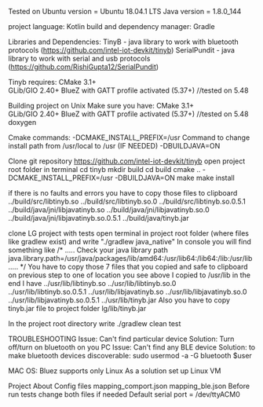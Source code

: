 Tested on
Ubuntu version = Ubuntu 18.04.1 LTS
Java version = 1.8.0_144

project language: Kotlin
build and dependency manager: Gradle

Libraries and Dependencies:
TinyB - java library to work with bluetooth protocols (https://github.com/intel-iot-devkit/tinyb)
SerialPundit - java library to work with serial and usb protocols (https://github.com/RishiGupta12/SerialPundit)

Tinyb requires: 
    CMake 3.1+  
    GLib/GIO 2.40+
    BlueZ with GATT profile activated (5.37+) //tested on 5.48

Building project on Unix
Make sure you have:
    CMake 3.1+  
    GLib/GIO 2.40+
    BlueZ with GATT profile activated (5.37+) //tested on 5.48
    doxygen

Cmake commands:
-DCMAKE_INSTALL_PREFIX=/usr Command to change install path from /usr/local to /usr (IF NEEDED)
-DBUILDJAVA=ON

Clone git repository https://github.com/intel-iot-devkit/tinyb
open project root folder in terminal
cd tinyb
mkdir build
cd build
cmake .. -DCMAKE_INSTALL_PREFIX=/usr -DBUILDJAVA=ON 
make
make install

if there is no faults and errors you have to copy those files to clipboard
../build/src/libtinyb.so
../build/src/libtinyb.so.0
../build/src/libtinyb.so.0.5.1
../build/java/jni/libjavatinyb.so
../build/java/jni/libjavatinyb.so.0
../build/java/jni/libjavatinyb.so.0.5.1
../build/java/tinyb.jar

clone LG project with tests
open terminal in project root folder (where files like gradlew exist) 
 and write "./gradlew java_native"
 In console you will find something like
 /*
 .....
 Check your java library path
 java.library.path=/usr/java/packages/lib/amd64:/usr/lib64:/lib64:/lib:/usr/lib
 .....
 */
 You have to copy those 7 files that you copied and safe to clipboard on previous step to one of location you see above
 I copied to /usr/lib
 in the end I have
 ../usr/lib/libtinyb.so
 ../usr/lib/libtinyb.so.0
 ../usr/lib/libtinyb.so.0.5.1
 ../usr/lib/libjavatinyb.so
 ../usr/lib/libjavatinyb.so.0
 ../usr/lib/libjavatinyb.so.0.5.1
 ../usr/lib/tinyb.jar
Also you have to copy tinyb.jar file to project folder lg/lib/tinyb.jar

In the project root directory write ./gradlew clean test

TROUBLESHOOTING
Issue: Can't find particular device
Solution: Turn off/turn on bluetooth on you PC
Issue: Can't find any BLE device
Solution: to make bluetooth devices discoverable: sudo usermod -a -G bluetooth $user  


MAC OS:
Bluez supports only Linux
As a solution set up Linux VM

Project About
Config files
    mapping_comport.json
    mapping_ble.json
Before run tests change both files if needed
Default serial port = /dev/ttyACM0

